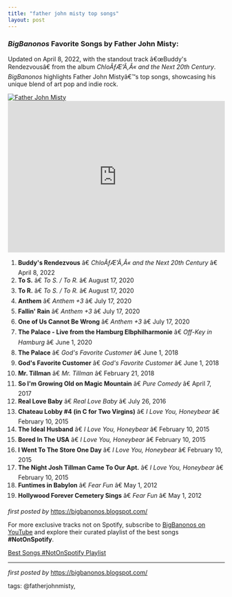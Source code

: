 ```yaml
---
title: "father john misty top songs"
layout: post
---
```

<h3><em>BigBanonos</em> Favorite Songs by Father John Misty:</h3> <p>Updated on April 8, 2022, with the standout track â€œBuddy's Rendezvousâ€ from the album <em>ChloÃƒÆ’Ã‚Â« and the Next 20th Century</em>. <em>BigBanonos</em> highlights Father John Mistyâ€™s top songs, showcasing his unique blend of art pop and indie rock.</p> <!--Image-->
<div class="separator"> <a href="https://i0.wp.com/georgetownradio.com/wp/wp-content/uploads/2022/10/father-john-misty-rectangle.jpeg?resize=600%2C350" > <img alt="Father John Misty" src="https://i0.wp.com/georgetownradio.com/wp/wp-content/uploads/2022/10/father-john-misty-rectangle.jpeg?resize=600%2C350" /> </a>
</div> <!--Spotify Playlist Embed-->
<iframe allow="autoplay; clipboard-write; encrypted-media; fullscreen; picture-in-picture" allowfullscreen="" frameborder="0" height="352" loading="lazy" src="https://open.spotify.com/embed/playlist/3NsNhDfgaVInQ9J3sXoTQ2?utm_source=generator" width="100%"></iframe> <!--Song Listings-->
<ol> <li><strong>Buddy's Rendezvous</strong> â€ <em>ChloÃƒÆ’Ã‚Â« and the Next 20th Century</em> â€ April 8, 2022</li> <li><strong>To S.</strong> â€ <em>To S. / To R.</em> â€ August 17, 2020</li> <li><strong>To R.</strong> â€ <em>To S. / To R.</em> â€ August 17, 2020</li> <li><strong>Anthem</strong> â€ <em>Anthem +3</em> â€ July 17, 2020</li> <li><strong>Fallin' Rain</strong> â€ <em>Anthem +3</em> â€ July 17, 2020</li> <li><strong>One of Us Cannot Be Wrong</strong> â€ <em>Anthem +3</em> â€ July 17, 2020</li> <li><strong>The Palace - Live from the Hamburg Elbphilharmonie</strong> â€ <em>Off-Key in Hamburg</em> â€ June 1, 2020</li> <li><strong>The Palace</strong> â€ <em>God's Favorite Customer</em> â€ June 1, 2018</li> <li><strong>God's Favorite Customer</strong> â€ <em>God's Favorite Customer</em> â€ June 1, 2018</li> <li><strong>Mr. Tillman</strong> â€ <em>Mr. Tillman</em> â€ February 21, 2018</li> <li><strong>So I'm Growing Old on Magic Mountain</strong> â€ <em>Pure Comedy</em> â€ April 7, 2017</li> <li><strong>Real Love Baby</strong> â€ <em>Real Love Baby</em> â€ July 26, 2016</li> <li><strong>Chateau Lobby #4 (in C for Two Virgins)</strong> â€ <em>I Love You, Honeybear</em> â€ February 10, 2015</li> <li><strong>The Ideal Husband</strong> â€ <em>I Love You, Honeybear</em> â€ February 10, 2015</li> <li><strong>Bored In The USA</strong> â€ <em>I Love You, Honeybear</em> â€ February 10, 2015</li> <li><strong>I Went To The Store One Day</strong> â€ <em>I Love You, Honeybear</em> â€ February 10, 2015</li> <li><strong>The Night Josh Tillman Came To Our Apt.</strong> â€ <em>I Love You, Honeybear</em> â€ February 10, 2015</li> <li><strong>Funtimes in Babylon</strong> â€ <em>Fear Fun</em> â€ May 1, 2012</li> <li><strong>Hollywood Forever Cemetery Sings</strong> â€ <em>Fear Fun</em> â€ May 1, 2012</li>
</ol> <!--Tags-->
<p></p> <p><em>first posted by</em> <a href="https://bigbanonos.blogspot.com/" rel="noopener" target="_new">https://bigbanonos.blogspot.com/</a></p>


<!--Subscribe and Playlist Links-->
<div>
    <p>For more exclusive tracks not on Spotify, subscribe to <a href="https://www.youtube.com/@BigBanonos" target="_blank">BigBanonos on YouTube</a> and explore their curated playlist of the best songs <strong>#NotOnSpotify</strong>.</p>
    <p><a href="https://www.youtube.com/playlist?list=PLtuNtuTatqI0kFahUCbtbfenC_ET5O_tr" target="_blank">Best Songs #NotOnSpotify Playlist<br /></a></p></div>

<hr />

<p><em>first posted by</em> <a href="https://bigbanonos.blogspot.com/" rel="noopener" target="_new">https://bigbanonos.blogspot.com/</a></p>

<p>tags: @fatherjohnmisty,</p>
